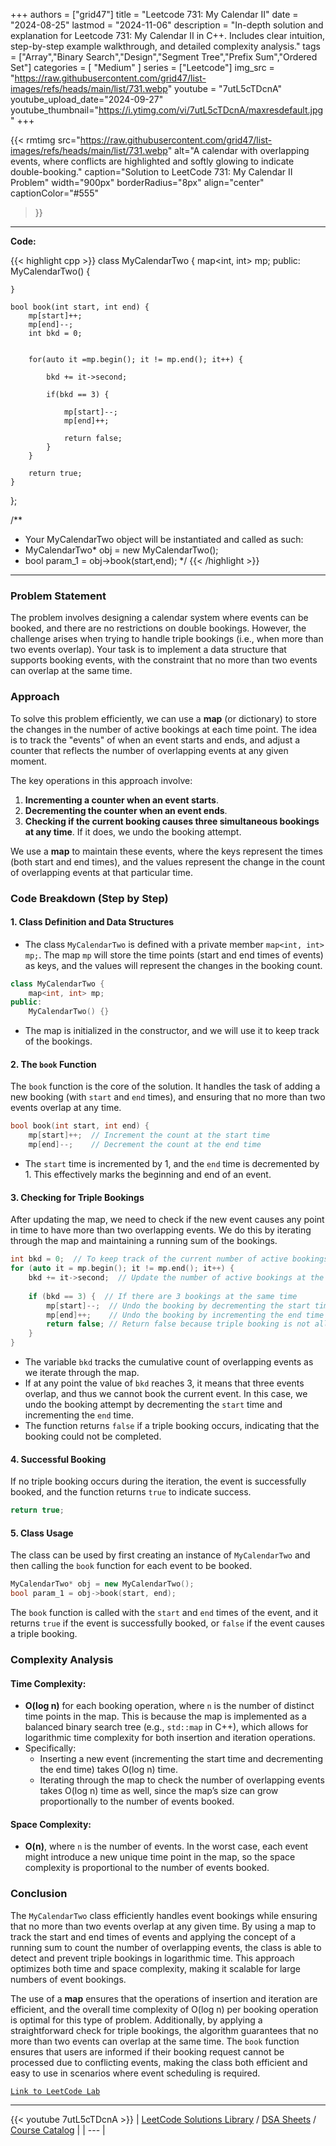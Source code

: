 
+++
authors = ["grid47"]
title = "Leetcode 731: My Calendar II"
date = "2024-08-25"
lastmod = "2024-11-06"
description = "In-depth solution and explanation for Leetcode 731: My Calendar II in C++. Includes clear intuition, step-by-step example walkthrough, and detailed complexity analysis."
tags = ["Array","Binary Search","Design","Segment Tree","Prefix Sum","Ordered Set"]
categories = [
    "Medium"
]
series = ["Leetcode"]
img_src = "https://raw.githubusercontent.com/grid47/list-images/refs/heads/main/list/731.webp"
youtube = "7utL5cTDcnA"
youtube_upload_date="2024-09-27"
youtube_thumbnail="https://i.ytimg.com/vi/7utL5cTDcnA/maxresdefault.jpg"
+++


{{< rmtimg 
    src="https://raw.githubusercontent.com/grid47/list-images/refs/heads/main/list/731.webp" 
    alt="A calendar with overlapping events, where conflicts are highlighted and softly glowing to indicate double-booking."
    caption="Solution to LeetCode 731: My Calendar II Problem"
    width="900px"
    borderRadius="8px"
    align="center" 
    captionColor="#555"
>}}
---
**Code:**

{{< highlight cpp >}}
class MyCalendarTwo {
    map<int, int> mp;
public:
    MyCalendarTwo() {
        
    }
    
    bool book(int start, int end) {
        mp[start]++;
        mp[end]--;
        int bkd = 0;
    
        
        for(auto it =mp.begin(); it != mp.end(); it++) {
            
            bkd += it->second;
            
            if(bkd == 3) {
                
                mp[start]--;
                mp[end]++;
                
                return false;
            }
        }
        
        return true;
    }
};

/**
 * Your MyCalendarTwo object will be instantiated and called as such:
 * MyCalendarTwo* obj = new MyCalendarTwo();
 * bool param_1 = obj->book(start,end);
 */
{{< /highlight >}}
---

### Problem Statement

The problem involves designing a calendar system where events can be booked, and there are no restrictions on double bookings. However, the challenge arises when trying to handle triple bookings (i.e., when more than two events overlap). Your task is to implement a data structure that supports booking events, with the constraint that no more than two events can overlap at the same time.

### Approach

To solve this problem efficiently, we can use a **map** (or dictionary) to store the changes in the number of active bookings at each time point. The idea is to track the "events" of when an event starts and ends, and adjust a counter that reflects the number of overlapping events at any given moment.

The key operations in this approach involve:
1. **Incrementing a counter when an event starts**.
2. **Decrementing the counter when an event ends**.
3. **Checking if the current booking causes three simultaneous bookings at any time**. If it does, we undo the booking attempt.

We use a **map** to maintain these events, where the keys represent the times (both start and end times), and the values represent the change in the count of overlapping events at that particular time.

### Code Breakdown (Step by Step)

#### 1. **Class Definition and Data Structures**
   - The class `MyCalendarTwo` is defined with a private member `map<int, int> mp;`. The map `mp` will store the time points (start and end times of events) as keys, and the values will represent the changes in the booking count.
   
   ```cpp
   class MyCalendarTwo {
       map<int, int> mp;
   public:
       MyCalendarTwo() {}
   ```

   - The map is initialized in the constructor, and we will use it to keep track of the bookings.

#### 2. **The `book` Function**
   The `book` function is the core of the solution. It handles the task of adding a new booking (with `start` and `end` times), and ensuring that no more than two events overlap at any time.

   ```cpp
   bool book(int start, int end) {
       mp[start]++;  // Increment the count at the start time
       mp[end]--;    // Decrement the count at the end time
   ```

   - The `start` time is incremented by 1, and the `end` time is decremented by 1. This effectively marks the beginning and end of an event.

#### 3. **Checking for Triple Bookings**
   After updating the map, we need to check if the new event causes any point in time to have more than two overlapping events. We do this by iterating through the map and maintaining a running sum of the bookings.

   ```cpp
   int bkd = 0;  // To keep track of the current number of active bookings
   for (auto it = mp.begin(); it != mp.end(); it++) {
       bkd += it->second;  // Update the number of active bookings at the current time
       
       if (bkd == 3) {  // If there are 3 bookings at the same time
           mp[start]--;  // Undo the booking by decrementing the start time
           mp[end]++;    // Undo the booking by incrementing the end time
           return false; // Return false because triple booking is not allowed
       }
   }
   ```

   - The variable `bkd` tracks the cumulative count of overlapping events as we iterate through the map.
   - If at any point the value of `bkd` reaches 3, it means that three events overlap, and thus we cannot book the current event. In this case, we undo the booking attempt by decrementing the `start` time and incrementing the `end` time.
   - The function returns `false` if a triple booking occurs, indicating that the booking could not be completed.

#### 4. **Successful Booking**
   If no triple booking occurs during the iteration, the event is successfully booked, and the function returns `true` to indicate success.

   ```cpp
   return true;
   ```

#### 5. **Class Usage**
   The class can be used by first creating an instance of `MyCalendarTwo` and then calling the `book` function for each event to be booked.

   ```cpp
   MyCalendarTwo* obj = new MyCalendarTwo();
   bool param_1 = obj->book(start, end);
   ```

   The `book` function is called with the `start` and `end` times of the event, and it returns `true` if the event is successfully booked, or `false` if the event causes a triple booking.

### Complexity Analysis

#### Time Complexity:
- **O(log n)** for each booking operation, where `n` is the number of distinct time points in the map. This is because the map is implemented as a balanced binary search tree (e.g., `std::map` in C++), which allows for logarithmic time complexity for both insertion and iteration operations.
- Specifically:
  - Inserting a new event (incrementing the start time and decrementing the end time) takes O(log n) time.
  - Iterating through the map to check the number of overlapping events takes O(log n) time as well, since the map’s size can grow proportionally to the number of events booked.

#### Space Complexity:
- **O(n)**, where `n` is the number of events. In the worst case, each event might introduce a new unique time point in the map, so the space complexity is proportional to the number of events booked.

### Conclusion

The `MyCalendarTwo` class efficiently handles event bookings while ensuring that no more than two events overlap at any given time. By using a map to track the start and end times of events and applying the concept of a running sum to count the number of overlapping events, the class is able to detect and prevent triple bookings in logarithmic time. This approach optimizes both time and space complexity, making it scalable for large numbers of event bookings.

The use of a **map** ensures that the operations of insertion and iteration are efficient, and the overall time complexity of O(log n) per booking operation is optimal for this type of problem. Additionally, by applying a straightforward check for triple bookings, the algorithm guarantees that no more than two events can overlap at the same time. The `book` function ensures that users are informed if their booking request cannot be processed due to conflicting events, making the class both efficient and easy to use in scenarios where event scheduling is required.

[`Link to LeetCode Lab`](https://leetcode.com/problems/my-calendar-ii/description/)

---
{{< youtube 7utL5cTDcnA >}}
| [LeetCode Solutions Library](https://grid47.xyz/leetcode/) / [DSA Sheets](https://grid47.xyz/sheets/) / [Course Catalog](https://grid47.xyz/courses/) |
| --- |
